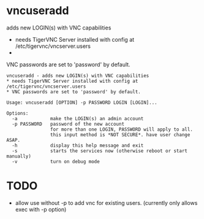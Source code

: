 # vncuseradd
adds new LOGIN(s) with VNC capabilities

* needs TigerVNC Server installed with config at /etc/tigervnc/vncserver.users
* 
VNC passwords are set to 'password' by default.

```
vncuseradd - adds new LOGIN(s) with VNC capabilities
* needs TigerVNC Server installed with config at /etc/tigervnc/vncserver.users
* VNC passwords are set to 'password' by default.

Usage: vncuseradd [OPTION] -p PASSWORD LOGIN [LOGIN]...

Options:
  -a            make the LOGIN(s) an admin account
  -p PASSWORD   password of the new account
                for more than one LOGIN, PASSWORD will apply to all.
                this input method is *NOT SECURE*. have user change ASAP.
  -h            display this help message and exit
  -s            starts the services now (otherwise reboot or start manually)
  -v            turn on debug mode
  ```
  
# TODO
- allow use without -p to add vnc for existing users. (currently only allows exec with -p option)